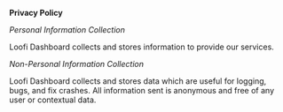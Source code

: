 **Privacy Policy**

_Personal Information Collection_

Loofi Dashboard collects and stores information to provide our services.

_Non-Personal Information Collection_

Loofi Dashboard collects and stores data which are useful for logging, bugs, and fix crashes. All information sent is anonymous and free of any user or contextual data.